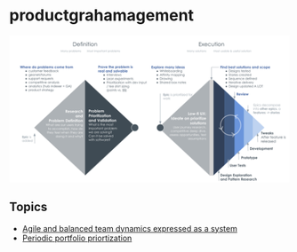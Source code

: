 # productgrahamagement

<img src="./product-process-in-2020.png" aria-label="product process diagram. no voiceover support"></img>

## Topics
* [Agile and balanced team dynamics expressed as a system](https://github.com/ghudgins/product-grahamagement/blob/master/agile-product-ownership-expressed-as-a-system.MD)
* [Periodic portfolio priortization](https://github.com/ghudgins/product-grahamagement/blob/master/periodic-portfolio-prioritization.MD)